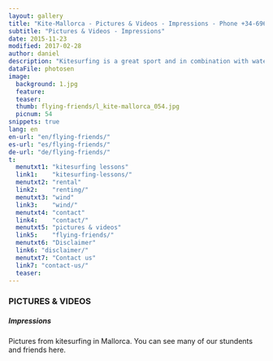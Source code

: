 ```yaml
---
layout: gallery
title: "Kite-Mallorca - Pictures & Videos - Impressions - Phone +34-696-264729"
subtitle: "Pictures & Videos - Impressions"
date: 2015-11-23
modified: 2017-02-28
author: daniel
description: "Kitesurfing is a great sport and in combination with water, waves and wind very well suited for brilliant photos. When do you make your pictureswith us?"
dataFile: photosen
image:
  background: 1.jpg
  feature:
  teaser:
  thumb: flying-friends/l_kite-mallorca_054.jpg
  picnum: 54
snippets: true
lang: en
en-url: "en/flying-friends/"
es-url: "es/flying-friends/"
de-url: "de/flying-friends/"
t:
  menutxt1: "kitesurfing lessons"
  link1:    "kitesurfing-lessons/"
  menutxt2: "rental"
  link2:    "renting/"
  menutxt3: "wind"
  link3:    "wind/"
  menutxt4: "contact"
  link4:    "contact/"
  menutxt5: "pictures & videos"
  link5:    "flying-friends/"
  menutxt6: "Disclaimer"
  link6: "disclaimer/"
  menutxt7: "Contact us"
  link7: "contact-us/"
  teaser:
---
```


### PICTURES & VIDEOS

##### Impressions

Pictures from kitesurfing in Mallorca. You can see many of our stundents and friends here.
